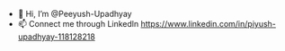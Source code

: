 - 👋 Hi, I’m @Peeyush-Upadhyay
- 📫 Connect me through Linkedln https://www.linkedin.com/in/piyush-upadhyay-118128218

<!---
Peeyush-Upadhyay/Peeyush-Upadhyay is a ✨ special ✨ repository because its `README.md` (this file) appears on your GitHub profile.
You can click the Preview link to take a look at your changes.
--->
